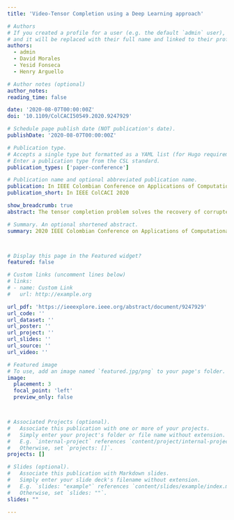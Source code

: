 ```yaml
---
title: 'Video-Tensor Completion using a Deep Learning approach'

# Authors
# If you created a profile for a user (e.g. the default `admin` user), write the username (folder name) here
# and it will be replaced with their full name and linked to their profile.
authors:
  - admin
  - David Morales
  - Yesid Fonseca
  - Henry Arguello

# Author notes (optional)
author_notes:
reading_time: false

date: '2020-08-07T00:00:00Z'
doi: '10.1109/ColCACI50549.2020.9247929'

# Schedule page publish date (NOT publication's date).
publishDate: '2020-08-07T00:00:00Z'

# Publication type.
# Accepts a single type but formatted as a YAML list (for Hugo requirements).
# Enter a publication type from the CSL standard.
publication_types: ['paper-conference']

# Publication name and optional abbreviated publication name.
publication: In IEEE Colombian Conference on Applications of Computational Intelligence 
publication_short: In IEEE ColCACI 2020

show_breadcrumb: true
abstract: The tensor completion problem solves the recovery of corrupted data in a multidimensional array named as a tensor. The traditional approaches in tensor completion are based on the transform tensor singular value decomposition(tt-SVD). These approaches minimize the tensor nuclear norm in a domain of an orthogonal transformation to induce low tensorial rank representation. Hence, they require previous knowledge of the data to ensure a low tensor rank representation and, therefore, to ensure a good quality reconstruction. On the other hand, based on the wide progress of deep learning in diverse contexts, this paper presents a 3DU-Net architecture for tensor data recovery in the problem of grayscale videos. The proposed method consists of convolutional layers with 3D filters to take advantage of the information at the spatio-temporal dimensions. The experimental results show that the proposed method has better performance in relative error (RE), peak-to-signal-ratio (PSNR), and less runtime compared with the state-of-the-art solutions. In particular, in the presence of noise, our proposed approach improves the recovery in up to 5.99 dB, and 0.09 in the RE with an 85% of corrupted pixels. In the noiseless case, the proposed architecture improves in 4.39 dB and 0.07 in the RE, when an 85% of the data is lost. Furthermore, the proposed method shows to be faster than the state-of-the-art in the reconstruction time in at least 2.5 times.

# Summary. An optional shortened abstract.
summary: 2020 IEEE Colombian Conference on Applications of Computational Intelligence (IEEE ColCACI 2020)



# Display this page in the Featured widget?
featured: false

# Custom links (uncomment lines below)
# links:
# - name: Custom Link
#   url: http://example.org

url_pdf: 'https://ieeexplore.ieee.org/abstract/document/9247929'
url_code: ''
url_dataset: ''
url_poster: ''
url_project: ''
url_slides: ''
url_source: ''
url_video: ''

# Featured image
# To use, add an image named `featured.jpg/png` to your page's folder.
image:
  placement: 3
  focal_point: 'left'
  preview_only: false



# Associated Projects (optional).
#   Associate this publication with one or more of your projects.
#   Simply enter your project's folder or file name without extension.
#   E.g. `internal-project` references `content/project/internal-project/index.md`.
#   Otherwise, set `projects: []`.
projects: []

# Slides (optional).
#   Associate this publication with Markdown slides.
#   Simply enter your slide deck's filename without extension.
#   E.g. `slides: "example"` references `content/slides/example/index.md`.
#   Otherwise, set `slides: ""`.
slides: ""

---
```


